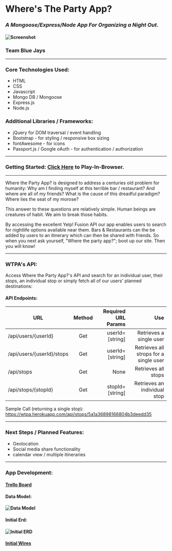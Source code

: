 # Where's The Party App? 
### *A Mongoose/Express/Node App For Organizing a Night Out.*
#### ![Screenshot](https://i.imgur.com/dMaedgB.png)
### Team Blue Jays
---
### Core Technologies Used:
- HTML
- CSS
- Javascript
- Mongo DB / Mongoose
- Express.js
- Node.js

### Additional Libraries / Frameworks:
- jQuery for DOM traversal / event handling
- Bootstrap - for styling / responsive box sizing
- fontAwesome - for icons
- Passport.js / Google oAuth - for authentication / authorization
----
### Getting Started: [Click Here](https://wtpa.herokuapp.com/) to Play-In-Browser.
----
Where the Party App? is designed to address a centuries old problem for humanity:  Why am I finding myself at this terrible bar / restaurant?  And where are all of my friends?  What is the cause of this dreadful paradigm?  Where lies the seat of my morose?

This answer to these questions are relatively simple.  Human beings are creatures of habit.  We aim to break those habits.

By accessing the excellent Yelp! Fusion API our app enables users to search for nightlife options available near them. Bars & Restaurants can the be added by users to an itinerary which can then be shared with friends.  So when you next ask yourself, "Where the party app?"; boot up our site.  Then you will know!

----
### WTPA's API:
Access Where the Party App?'s API and search for an individual user, their stops, an individual stop or simply fetch all of our users' planned destinations:

#### API Endpoints:

| URL        | Method           | Required URL Params | Use  |
| ------------- |:-------------:| -----:| -----: |
| /api/users/{userId}   | Get | userId=[string] | Retrieves a single user |
| /api/users/{userId}/stops      | Get | userId=[string]   |   Retrieves all strops for a single user |
| /api/stops | Get      | None |   Retrieves all stops |
| /api/stops/{stopId} | Get      |  stopId=[string] |Retrieves an individual stop |

Sample Call (returning a single stop):
https://wtpa.herokuapp.com/api/stops/5a1a36898166804b3deedd35

----
### Next Steps / Planned Features:
- Geolocation
- Social media share functionality
- calendar view / multiple itineraries
----

### App Development:
#### [Trello Board](https://trello.com/b/ELxyn47s/blue-jays-nite-out)

#### Data Model:

#### ![Data Model](https://i.imgur.com/d8FcfvZ.png)

#### Initial Erd:

#### ![Initial ERD](https://i.imgur.com/54Z4v4H.png)

#### [Initial Wires](https://i.imgur.com/XTe15kP.jpg)
